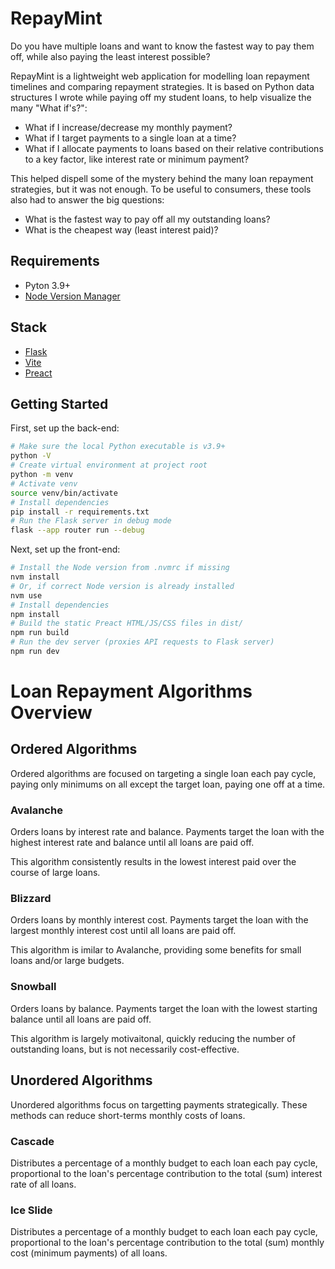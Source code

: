 # RepayMint

Do you have multiple loans and want to know the fastest way to pay them off, while also paying the least interest possible?

RepayMint is a lightweight web application for modelling loan repayment timelines and comparing repayment strategies. It is based on Python data structures I wrote while paying off my student loans, to help visualize the many "What if's?":

- What if I increase/decrease my monthly payment?
- What if I target payments to a single loan at a time?
- What if I allocate payments to loans based on their relative contributions to a key factor, like interest rate or minimum payment?

This helped dispell some of the mystery behind the many loan repayment strategies, but it was not enough. To be useful to consumers, these tools also had to answer the big questions:

- What is the fastest way to pay off all my outstanding loans?
- What is the cheapest way (least interest paid)?

## Requirements
- Pyton 3.9+
- [Node Version Manager](https://github.com/nvm-sh/nvm)

## Stack
- [Flask](https://flask.palletsprojects.com/en/3.0.x/)
- [Vite](https://vitejs.dev/)
- [Preact](https://preactjs.com/)

## Getting Started

First, set up the back-end:
```sh
# Make sure the local Python executable is v3.9+
python -V
# Create virtual environment at project root
python -m venv
# Activate venv
source venv/bin/activate
# Install dependencies
pip install -r requirements.txt
# Run the Flask server in debug mode
flask --app router run --debug
```

Next, set up the front-end:
```sh
# Install the Node version from .nvmrc if missing
nvm install
# Or, if correct Node version is already installed
nvm use
# Install dependencies
npm install
# Build the static Preact HTML/JS/CSS files in dist/
npm run build
# Run the dev server (proxies API requests to Flask server)
npm run dev
```

# Loan Repayment Algorithms Overview

## Ordered Algorithms
Ordered algorithms are focused on targeting a single loan each pay cycle, paying only minimums on all except the target loan, paying one off at a time.

### Avalanche
Orders loans by interest rate and balance. Payments target the loan with the highest interest rate and balance until all loans are paid off.

This algorithm consistently results in the lowest interest paid
over the course of large loans.

### Blizzard
Orders loans by monthly interest cost. Payments target the loan with the largest monthly interest cost until all loans are paid off.

This algorithm is imilar to Avalanche, providing some benefits for small loans and/or large budgets.

### Snowball
Orders loans by balance. Payments target the loan with the lowest starting balance until all loans are paid off.

This algorithm is largely motivaitonal, quickly reducing the number of outstanding loans, but is not necessarily cost-effective.

## Unordered Algorithms
Unordered algorithms focus on targetting payments strategically. These methods can reduce short-terms monthly costs of loans.

### Cascade
Distributes a percentage of a monthly budget to each loan each pay cycle, proportional to the loan's percentage contribution to the total (sum) interest rate of all loans.

### Ice Slide
Distributes a percentage of a monthly budget to each loan each pay cycle, proportional to the loan's percentage contribution to the total (sum) monthly cost (minimum payments) of all loans.
